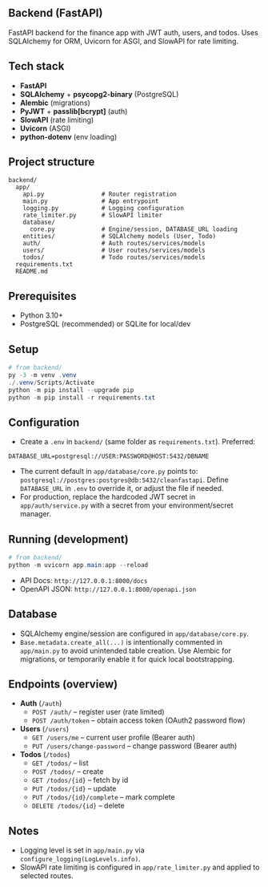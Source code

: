 ## Backend (FastAPI)

FastAPI backend for the finance app with JWT auth, users, and todos. Uses SQLAlchemy for ORM, Uvicorn for ASGI, and SlowAPI for rate limiting.

## Tech stack

- **FastAPI**
- **SQLAlchemy** + **psycopg2-binary** (PostgreSQL)
- **Alembic** (migrations)
- **PyJWT** + **passlib[bcrypt]** (auth)
- **SlowAPI** (rate limiting)
- **Uvicorn** (ASGI)
- **python-dotenv** (env loading)

## Project structure

```text
backend/
  app/
    api.py                # Router registration
    main.py               # App entrypoint
    logging.py            # Logging configuration
    rate_limiter.py       # SlowAPI limiter
    database/
      core.py             # Engine/session, DATABASE_URL loading
    entities/             # SQLAlchemy models (User, Todo)
    auth/                 # Auth routes/services/models
    users/                # User routes/services/models
    todos/                # Todo routes/services/models
  requirements.txt
  README.md
```

## Prerequisites

- Python 3.10+
- PostgreSQL (recommended) or SQLite for local/dev

## Setup

```powershell
# from backend/
py -3 -m venv .venv
./.venv/Scripts/Activate
python -m pip install --upgrade pip
python -m pip install -r requirements.txt
```

## Configuration

- Create a `.env` in `backend/` (same folder as `requirements.txt`). Preferred:

```env
DATABASE_URL=postgresql://USER:PASSWORD@HOST:5432/DBNAME
```

- The current default in `app/database/core.py` points to:
  `postgresql://postgres:postgres@db:5432/cleanfastapi`.
  Define `DATABASE_URL` in `.env` to override it, or adjust the file if needed.
- For production, replace the hardcoded JWT secret in `app/auth/service.py` with a secret from your environment/secret manager.

## Running (development)

```powershell
# from backend/
python -m uvicorn app.main:app --reload
```

- API Docs: `http://127.0.0.1:8000/docs`
- OpenAPI JSON: `http://127.0.0.1:8000/openapi.json`

## Database

- SQLAlchemy engine/session are configured in `app/database/core.py`.
- `Base.metadata.create_all(...)` is intentionally commented in `app/main.py` to avoid unintended table creation.
  Use Alembic for migrations, or temporarily enable it for quick local bootstrapping.

## Endpoints (overview)

- **Auth** (`/auth`)
  - `POST /auth/` – register user (rate limited)
  - `POST /auth/token` – obtain access token (OAuth2 password flow)
- **Users** (`/users`)
  - `GET /users/me` – current user profile (Bearer auth)
  - `PUT /users/change-password` – change password (Bearer auth)
- **Todos** (`/todos`)
  - `GET /todos/` – list
  - `POST /todos/` – create
  - `GET /todos/{id}` – fetch by id
  - `PUT /todos/{id}` – update
  - `PUT /todos/{id}/complete` – mark complete
  - `DELETE /todos/{id}` – delete

## Notes

- Logging level is set in `app/main.py` via `configure_logging(LogLevels.info)`.
- SlowAPI rate limiting is configured in `app/rate_limiter.py` and applied to selected routes.
